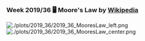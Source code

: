 ### Week 2019/36 🖥️ Moore's Law by [Wikipedia](https://en.wikipedia.org/wiki/Transistor_count)
![./plots/2019_36/2019_36_MooresLaw_left.png](https://github.com/Z3tt/TidyTuesday/blob/master/plots/2019_36/2019_36_MooresLaw_left.png)
![./plots/2019_36/2019_36_MooresLaw_center.png](https://github.com/Z3tt/TidyTuesday/blob/master/plots/2019_36/2019_36_MooresLaw_center.png)
